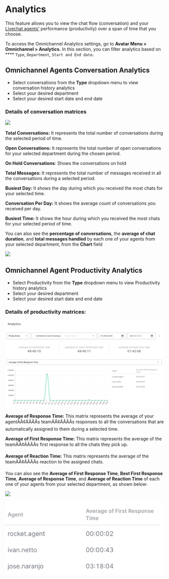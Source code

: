 # Analytics

This feature allows you to view the chat flow (conversation) and your [Livechat agents'](agents.md) performance (productivity) over a span of time that you choose.

To access the Omnichannel Analytics settings, go to  **Avatar Menu  > Omnichannel > Analytics.** In this section, you can filter analytics based on **** `Type`, `Department`, `Start and End date`**.**

## Omnichannel Agents Conversation Analytics

* Select conversations from the **Type** dropdown menu to view conversation history analytics
* Select your desired department
* Select your desired start date and end date

### Details of conversation matrices

![](<../../.gitbook/assets/4 (10).png>)

**Total Conversations:** It represents the total number of conversations during the selected period of time.

**Open Conversations:** It represents the total number of open conversations for your selected department during the chosen period.

**On Hold Conversations**: Shows the conversations on hold

**Total Messages:** It represents the total number of messages received in all the conversations during a selected period.

**Busiest Day:** It shows the day during which you received the most chats for your selected time.

**Conversation Per Day:** It shows the average count of conversations you received per day.

**Busiest Time:** It shows the hour during which you received the most chats for your selected period of time.

You can also see the **percentage of conversations**, the **average of chat duration**, and **total messages handled** by each one of your agents from your selected department, from the **Chart** field

![](<../../.gitbook/assets/6 (9).png>)

## Omnichannel Agent Productivity Analytics

* Select Productivity from the **Type** dropdown menu to view Productivity history analytics
* Select your desired department
* Select your desired start date and end date

### Details of productivity matrices:

![](<../../.gitbook/assets/image (62).png>)

**Average of Response Time:** This matrix represents the average of your agentÃÂ¢ÃÂÃÂs teamÃÂ¢ÃÂÃÂs responses to all the conversations that are automatically assigned to them during a selected time.

**Average of First Response Time:** This matrix represents the average of the teamÃÂ¢ÃÂÃÂs first response to all the chats they pick up.

**Average of Reaction Time:** This matrix represents the average of the teamÃÂ¢ÃÂÃÂs reaction to the assigned chats.

You can also see the **Average of First Response Time**, **Best First Response Time**, **Average of Response Time**, and **Average of Reaction Time** of each one of your agents from your selected department, as shown below:

![](<../../.gitbook/assets/11 (4).png>)

![](<../../.gitbook/assets/image (63).png>)
